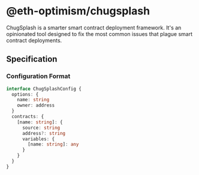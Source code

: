 # @eth-optimism/chugsplash

ChugSplash is a smarter smart contract deployment framework.
It's an opinionated tool designed to fix the most common issues that plague smart contract deployments.

## Specification

### Configuration Format

```typescript
interface ChugSplashConfig {
  options: {
    name: string
    owner: address
  }
  contracts: {
    [name: string]: {
      source: string
      address?: string
      variables: {
        [name: string]: any
      }
    }
  }
}
```
